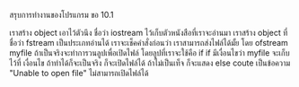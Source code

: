 สรุบการทำงานของโปรแกรม ขอ 10.1

เราสร้าง object เอาไว้ตัวนึง ชื่อว่า iostream ไว้เก็บตัวหนังสือที่เราจะอ่านมา
เราสร้าง object ที่ชื่อว่า fstream เป็นประเภทอ่านได้
เราจะเช็คคำสั่งก่อนว่า เราสามารถส่งไฟล์ได้มั้ย โดย ofstream myfile
ถ้าเป็นจริงจะทำการวนลูปเพื่อเปิดไฟล์  โดยลูปที่เราจะใช้คือ if 
if มีเงื่อนไขว่า myfile จะเก็บไว้ที่ เงื่อนไข ถ้าทำได้ก็จะเป็นจริง ก็จะเปิดไฟล์ได้
ถ้าไม่เป็นเท็จ ก็จะแสดง else coute เป็นข้อความ "Unable to open file" ไม่สามารถเปิดไฟล์ได้
